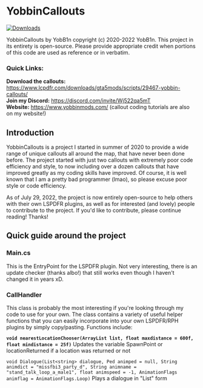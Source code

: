 
# YobbinCallouts
[![Downloads](https://img.shields.io/github/downloads/YobB1n/YobbinCallouts/total.svg)](https://github.com/YobB1n/YobbinCallouts/releases)

YobbinCallouts by YobB1n copyright (c) 2020-2022 YobB1n.
This project in its entirety is open-source. Please provide appropriate credit when portions of this code are used as reference or in verbatim.

### Quick Links: <br/>
**Download the callouts:** https://www.lcpdfr.com/downloads/gta5mods/scripts/29467-yobbin-callouts/ <br/>
**Join my Discord:** https://discord.com/invite/Wj522qa5mT  <br/>
**Website:** https://www.yobbinmods.com/ (callout coding tutorials are also on my website!)

## Introduction

YobbinCallouts is a project I started in summer of 2020 to provide a wide range of unique callouts all around the map, that have never been done before. The project started with just two callouts with extremely poor code efficiency and style, to now including over a dozen callouts that have improved greatly as my coding skills have improved. Of course, it is well known that I am a pretty bad programmer (lmao), so please excuse poor style or code efficiency.

As of July 29, 2022, the project is now entirely open-source to help others with their own LSPDFR plugins, as well as for interested (and lovely) people to contribute to the project. If you'd like to contribute, please continue reading! Thanks!

## Quick guide around the project

### Main.cs

This is the EntryPoint for the LSPDFR plugin. Not very interesting, there is an update checker (thanks albo!) that still works even though I haven't changed it in years xD.

### CallHandler

This class is probably the most interesting if you're looking through my code to use for your own. The class contains a variety of
useful helper functions that you can easily incorporate into your own LSPDFR/RPH plugins by simply copy/pasting. Functions include:

**`void nearestLocationChooser(ArrayList list, float maxdistance = 600f, float mindistance = 25f)`**
Updates the variable SpawnPoint or locationReturned if a location was returned or not 

`void Dialogue(List<string> dialogue, Ped animped = null, String animdict = "missfbi3_party_d", String animname = "stand_talk_loop_a_male1", float animspeed = -1, AnimationFlags animflag = AnimationFlags.Loop)`
Plays a dialogue in "List<string>" form


